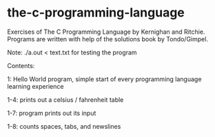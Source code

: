 # the-c-programming-language
Exercises of The C Programming Language by Kernighan and Ritchie. Programs are written with help of the solutions book by Tondo/Gimpel. 

Note: ./a.out < text.txt for testing the program

Contents: 

1:	 Hello World program, simple start of every programming language learning experience

1-4: prints out a celsius / fahrenheit table

1-7: program prints out its input

1-8: counts spaces, tabs, and newslines


